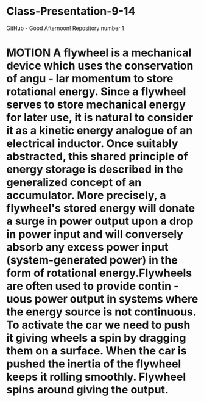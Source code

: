 # Class-Presentation-9-14
GitHub - Good Afternoon! Repository number 1
<h1>MOTION
A flywheel is a mechanical device which uses the conservation of angu
-
lar momentum to store rotational energy. Since a flywheel serves to store
mechanical energy for later use, it is natural to consider it as a kinetic
energy analogue of an electrical inductor. Once suitably abstracted,
this shared principle of energy storage is described in the generalized
concept of an accumulator. More precisely, a flywheel's stored energy
will donate a surge in power output upon a drop in power input and will
conversely absorb any excess power input (system-generated power) in
the form of rotational energy.Flywheels are often used to provide contin
-
uous power output in systems where the energy source is not continuous.
To activate the car we need to push it giving wheels a spin by dragging
them on a surface. When the car is pushed the inertia of the flywheel
keeps it rolling smoothly. Flywheel spins around giving the output.</h>

